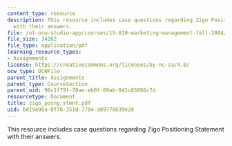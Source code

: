 ```yaml
---
content_type: resource
description: This resource includes case questions regarding Zigo Positioning Statement
  with their answers.
file: /ol-ocw-studio-app/courses/15-810-marketing-management-fall-2004/bd19a98a0f78351d7784a89778639e2d_zigo_posng_stmnt.pdf
file_size: 34262
file_type: application/pdf
learning_resource_types:
- Assignments
license: https://creativecommons.org/licenses/by-nc-sa/4.0/
ocw_type: OCWFile
parent_title: Assignments
parent_type: CourseSection
parent_uid: 96c1f79f-78ae-eb0f-69ab-841c65886c7d
resourcetype: Document
title: zigo_posng_stmnt.pdf
uid: bd19a98a-0f78-351d-7784-a89778639e2d
---
```

This resource includes case questions regarding Zigo Positioning Statement with their answers.